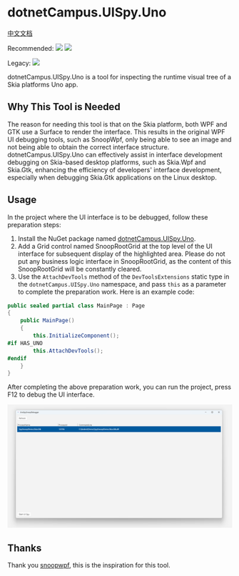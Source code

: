 # dotnetCampus.UISpy.Uno

[中文文档](./README_zh-cn.md)

Recommended: ![](https://github.com/dotnet-campus/dotnetCampus.UISpy.Uno/workflows/BuildProject/badge.svg)
[![](https://img.shields.io/nuget/v/dotnetCampus.UISpy.Uno.svg)](https://www.nuget.org/packages/dotnetCampus.UISpy.Uno)

Legacy: [![](https://img.shields.io/nuget/v/UnoSpySnoopProvider.svg)](https://www.nuget.org/packages/UnoSpySnoopProvider)

dotnetCampus.UISpy.Uno is a tool for inspecting the runtime visual tree of a Skia platforms Uno app.

## Why This Tool is Needed

The reason for needing this tool is that on the Skia platform, both WPF and GTK use a Surface to render the interface. This results in the original WPF UI debugging tools, such as SnoopWpf, only being able to see an image and not being able to obtain the correct interface structure. dotnetCampus.UISpy.Uno can effectively assist in interface development debugging on Skia-based desktop platforms, such as Skia.Wpf and Skia.Gtk, enhancing the efficiency of developers' interface development, especially when debugging Skia.Gtk applications on the Linux desktop.

## Usage

In the project where the UI interface is to be debugged, follow these preparation steps:

1. Install the NuGet package named [dotnetCampus.UISpy.Uno](https://www.nuget.org/packages/dotnetCampus.UISpy.Uno).
2. Add a Grid control named SnoopRootGrid at the top level of the UI interface for subsequent display of the highlighted area. Please do not put any business logic interface in SnoopRootGrid, as the content of this SnoopRootGrid will be constantly cleared.
3. Use the `AttachDevTools` method of the `DevToolsExtensions` static type in the `dotnetCampus.UISpy.Uno` namespace, and pass `this` as a parameter to complete the preparation work. Here is an example code:

```csharp
public sealed partial class MainPage : Page
{
    public MainPage()
    {
        this.InitializeComponent();
#if HAS_UNO
        this.AttachDevTools();
#endif
    }
}
```

After completing the above preparation work, you can run the project, press F12 to debug the UI interface.

![](./Docs/Images/SelectDebugProcess.png)

## Thanks

Thank you [snoopwpf](https://github.com/snoopwpf/snoopwpf), this is the inspiration for this tool.
